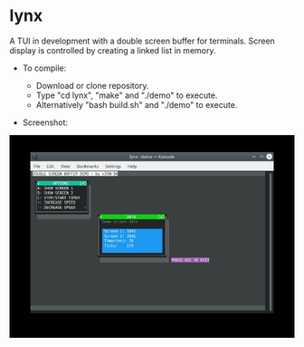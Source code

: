 # lynx
A TUI in development with a double screen buffer for terminals.
Screen display is controlled by creating a linked list in memory.

- To compile:

    * Download or clone repository.
    * Type "cd lynx", "make" and "./demo" to execute.
    * Alternatively "bash build.sh" and "./demo" to execute.

- Screenshot:

![Alt text](lynx.jpg?raw=true "Demo")

